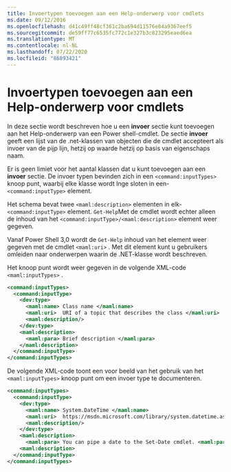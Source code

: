 ```yaml
---
title: Invoertypen toevoegen aan een Help-onderwerp voor cmdlets
ms.date: 09/12/2016
ms.openlocfilehash: d41c49ff48cf361c2ba694d11576e84a9367eef5
ms.sourcegitcommit: de59ff77c6535fc772c1e327b3c823295eaed6ea
ms.translationtype: MT
ms.contentlocale: nl-NL
ms.lasthandoff: 07/22/2020
ms.locfileid: "86893421"
---
```

# <a name="how-to-add-input-types-to-a-cmdlet-help-topic"></a>Invoertypen toevoegen aan een Help-onderwerp voor cmdlets

In deze sectie wordt beschreven hoe u een **invoer** sectie kunt toevoegen aan het Help-onderwerp van een Power shell-cmdlet. De sectie **invoer** geeft een lijst van de .net-klassen van objecten die de cmdlet accepteert als invoer van de pijp lijn, hetzij op waarde hetzij op basis van eigenschaps naam.

Er is geen limiet voor het aantal klassen dat u kunt toevoegen aan een **invoer** sectie. De invoer typen bevinden zich in een `<command:inputTypes>` knoop punt, waarbij elke klasse wordt Inge sloten in een- `<command:inputType>` element.

Het schema bevat twee `<maml:description>` elementen in elk- `<command:inputType>` element.
`Get-Help`Met de cmdlet wordt echter alleen de inhoud van het `<command:inputType>/<maml:description>` element weer gegeven.

Vanaf Power Shell 3,0 wordt de `Get-Help` inhoud van het element weer gegeven met de cmdlet `<maml:uri>` .
Met dit element kunt u gebruikers omleiden naar onderwerpen waarin de .NET-klasse wordt beschreven.

Het knoop punt wordt weer gegeven in de volgende XML-code `<maml:inputTypes>` .

```xml
<command:inputTypes>
  <command:inputType>
    <dev:type>
      <maml:name> Class name </maml:name>
      <maml:uri>  URI of a topic that describes the class </maml:uri>
      <maml:description/>
    </dev:type>
    <maml:description>
      <maml:para> Brief description </maml:para>
    </maml:description>
  </command:inputType>
</command:inputTypes>
```

De volgende XML-code toont een voor beeld van het gebruik van het `<maml:inputTypes>` knoop punt om een invoer type te documenteren.

```xml
<command:inputTypes>
  <command:inputType>
    <dev:type>
      <maml:name> System.DateTime </maml:name>
      <maml:uri>  https://msdn.microsoft.com/library/system.datetime.aspx </maml:uri>
      <maml:description/>
    </dev:type>
    <maml:description>
      <maml:para> You can pipe a date to the Set-Date cmdlet. <maml:para>
    <maml:description>
  </command:inputType>
</command:inputTypes>
```
